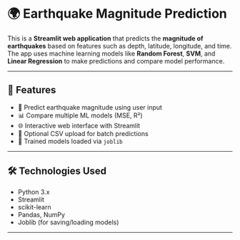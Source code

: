 # 🌍 Earthquake Magnitude Prediction

This is a **Streamlit web application** that predicts the **magnitude of earthquakes** based on features such as depth, latitude, longitude, and time. The app uses machine learning models like **Random Forest**, **SVM**, and **Linear Regression** to make predictions and compare model performance.

---

## 🚀 Features

- 🔢 Predict earthquake magnitude using user input
- 📊 Compare multiple ML models (MSE, R²)
- 🌐 Interactive web interface with Streamlit
- 📁 Optional CSV upload for batch predictions
- 🧠 Trained models loaded via `joblib`

---

## 🛠 Technologies Used

- Python 3.x
- Streamlit
- scikit-learn
- Pandas, NumPy
- Joblib (for saving/loading models)

---
